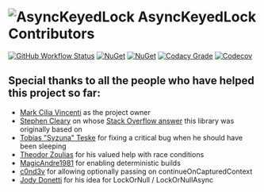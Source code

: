 # ![AsyncKeyedLock](https://raw.githubusercontent.com/MarkCiliaVincenti/AsyncKeyedLock/master/logo32.png) AsyncKeyedLock Contributors
[![GitHub Workflow Status](https://img.shields.io/github/actions/workflow/status/MarkCiliaVincenti/AsyncKeyedLock/dotnet.yml?branch=master&logo=github&style=flat)](https://actions-badge.atrox.dev/MarkCiliaVincenti/AsyncKeyedLock/goto?ref=master) [![NuGet](https://img.shields.io/nuget/v/AsyncKeyedLock?label=NuGet&logo=nuget&style=flat)](https://www.nuget.org/packages/AsyncKeyedLock) [![NuGet](https://img.shields.io/nuget/dt/AsyncKeyedLock?logo=nuget&style=flat)](https://www.nuget.org/packages/AsyncKeyedLock) [![Codacy Grade](https://img.shields.io/codacy/grade/315c3d5a06a441bda26ffd88e705fa63?style=flat)](https://app.codacy.com/gh/MarkCiliaVincenti/AsyncKeyedLock/dashboard) [![Codecov](https://img.shields.io/codecov/c/github/MarkCiliaVincenti/AsyncKeyedLock?label=coverage&logo=codecov&style=flat)](https://app.codecov.io/gh/MarkCiliaVincenti/AsyncKeyedLock)

## Special thanks to all the people who have helped this project so far:

* [Mark Cilia Vincenti](https://github.com/MarkCiliaVincenti) as the project owner
* [Stephen Cleary](https://github.com/StephenCleary) on whose [Stack Overflow answer](https://stackoverflow.com/questions/31138179/asynchronous-locking-based-on-a-key/31194647#31194647) this library was originally based on
* [Tobias "Syzuna" Teske](https://github.com/Syzuna) for fixing a critical bug when he should have been sleeping
* [Theodor Zoulias](https://github.com/theodorzoulias) for his valued help with race conditions
* [MagicAndre1981](https://github.com/MagicAndre1981) for enabling deterministic builds
* [c0nd3v](https://github.com/c0nd3v) for allowing optionally passing on continueOnCapturedContext
* [Jody Donetti](https://github.com/jodydonetti) for his idea for LockOrNull / LockOrNullAsync
